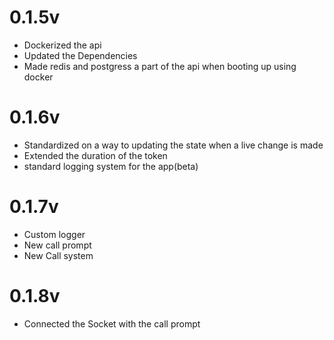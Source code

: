 # 0.1.5v


* Dockerized the api 
* Updated the Dependencies 
* Made redis and postgress a part of the api when booting up using docker
 

# 0.1.6v

* Standardized on a way to updating the state when a live change is made
* Extended the duration of the token 
* standard logging system for the app(beta)  

# 0.1.7v

* Custom logger 
* New call prompt
* New Call system


# 0.1.8v

* Connected the Socket with the call prompt 


